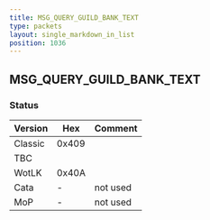 ```yaml
---
title: MSG_QUERY_GUILD_BANK_TEXT
type: packets
layout: single_markdown_in_list
position: 1036
---
```


## MSG_QUERY_GUILD_BANK_TEXT

### Status

Version    | Hex        | Comment
---------- | ---------- | ---------- 
Classic    | 0x409      | 
TBC        |            |
WotLK      | 0x40A      | 
Cata       | -          | not used
MoP        | -          | not used